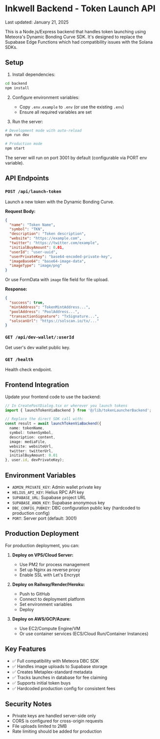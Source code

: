 # Inkwell Backend - Token Launch API

Last updated: January 21, 2025
<!-- Force rebuild: 2025-09-07 -->

This is a Node.js/Express backend that handles token launching using Meteora's Dynamic Bonding Curve SDK. It's designed to replace the Supabase Edge Functions which had compatibility issues with the Solana SDKs.

## Setup

1. Install dependencies:
```bash
cd backend
npm install
```

2. Configure environment variables:
   - Copy `.env.example` to `.env` (or use the existing `.env`)
   - Ensure all required variables are set

3. Run the server:
```bash
# Development mode with auto-reload
npm run dev

# Production mode
npm start
```

The server will run on port 3001 by default (configurable via PORT env variable).

## API Endpoints

### `POST /api/launch-token`
Launch a new token with the Dynamic Bonding Curve.

**Request Body:**
```json
{
  "name": "Token Name",
  "symbol": "TKN",
  "description": "Token description",
  "website": "https://example.com",
  "twitter": "https://twitter.com/example",
  "initialBuyAmount": 0.01,
  "userId": "user-uuid",
  "userPrivateKey": "base64-encoded-private-key",
  "imageBase64": "base64-image-data",
  "imageType": "image/png"
}
```

Or use FormData with `image` file field for file upload.

**Response:**
```json
{
  "success": true,
  "mintAddress": "TokenMintAddress...",
  "poolAddress": "PoolAddress...",
  "transactionSignature": "TxSignature...",
  "solscanUrl": "https://solscan.io/tx/..."
}
```

### `GET /api/dev-wallet/:userId`
Get user's dev wallet public key.

### `GET /health`
Health check endpoint.

## Frontend Integration

Update your frontend code to use the backend:

```typescript
// In CreatePostDialog.tsx or wherever you launch tokens
import { launchTokenViaBackend } from '@/lib/tokenLauncherBackend';

// Replace the direct SDK call with:
const result = await launchTokenViaBackend({
  name: tokenName,
  symbol: tokenSymbol,
  description: content,
  image: mediaFile,
  website: websiteUrl,
  twitter: twitterUrl,
  initialBuyAmount: 0.01
}, user.id, devPrivateKey);
```

## Environment Variables

- `ADMIN_PRIVATE_KEY`: Admin wallet private key
- `HELIUS_API_KEY`: Helius RPC API key
- `SUPABASE_URL`: Supabase project URL
- `SUPABASE_ANON_KEY`: Supabase anonymous key
- `DBC_CONFIG_PUBKEY`: DBC configuration public key (hardcoded to production config)
- `PORT`: Server port (default: 3001)

## Production Deployment

For production deployment, you can:

1. **Deploy on VPS/Cloud Server:**
   - Use PM2 for process management
   - Set up Nginx as reverse proxy
   - Enable SSL with Let's Encrypt

2. **Deploy on Railway/Render/Heroku:**
   - Push to GitHub
   - Connect to deployment platform
   - Set environment variables
   - Deploy

3. **Deploy on AWS/GCP/Azure:**
   - Use EC2/Compute Engine/VM
   - Or use container services (ECS/Cloud Run/Container Instances)

## Key Features

- ✅ Full compatibility with Meteora DBC SDK
- ✅ Handles image uploads to Supabase storage
- ✅ Creates Metaplex-standard metadata
- ✅ Tracks launches in database for fee claiming
- ✅ Supports initial token buys
- ✅ Hardcoded production config for consistent fees

## Security Notes

- Private keys are handled server-side only
- CORS is configured for cross-origin requests
- File uploads limited to 2MB
- Rate limiting should be added for production